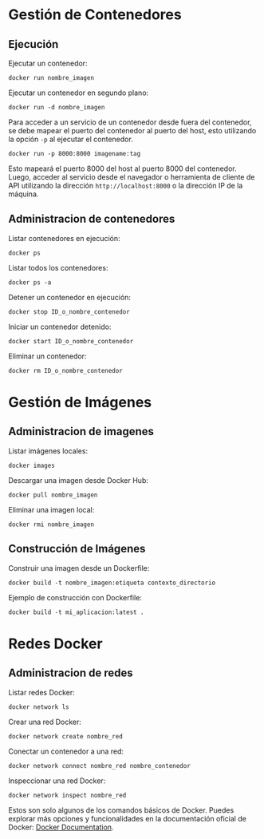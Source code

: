 # Gestión de Contenedores

## Ejecución
Ejecutar un contenedor:
```
docker run nombre_imagen
```
Ejecutar un contenedor en segundo plano:
```
docker run -d nombre_imagen
```
Para acceder a un servicio de un contenedor desde fuera del contenedor, se debe mapear el puerto del contenedor al puerto del host, esto utilizando la opción `-p` al ejecutar el contenedor.
```
docker run -p 8000:8000 imagename:tag
```
Esto mapeará el puerto 8000 del host al puerto 8000 del contenedor. Luego, acceder al servicio desde el navegador o herramienta de cliente de API utilizando la dirección `http://localhost:8000` o la dirección IP de la máquina.

## Administracion de contenedores
Listar contenedores en ejecución:
```
docker ps
```
Listar todos los contenedores:
```
docker ps -a
```
Detener un contenedor en ejecución:
```
docker stop ID_o_nombre_contenedor
```
Iniciar un contenedor detenido:
```
docker start ID_o_nombre_contenedor
```
Eliminar un contenedor:
```
docker rm ID_o_nombre_contenedor
```

# Gestión de Imágenes

## Administracion de imagenes
Listar imágenes locales:
```
docker images
```
Descargar una imagen desde Docker Hub:
```
docker pull nombre_imagen
```
Eliminar una imagen local:
```
docker rmi nombre_imagen
```

## Construcción de Imágenes
Construir una imagen desde un Dockerfile:
```
docker build -t nombre_imagen:etiqueta contexto_directorio
```
Ejemplo de construcción con Dockerfile:
```
docker build -t mi_aplicacion:latest .
```

# Redes Docker
## Administracion de redes
Listar redes Docker:
```
docker network ls
```
Crear una red Docker:
```
docker network create nombre_red
```
Conectar un contenedor a una red:
```
docker network connect nombre_red nombre_contenedor
```
Inspeccionar una red Docker:
```
docker network inspect nombre_red
```

Estos son solo algunos de los comandos básicos de Docker. Puedes explorar más opciones y funcionalidades en la documentación oficial de Docker: [Docker Documentation](https://docs.docker.com/).

